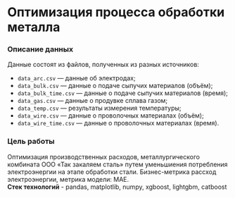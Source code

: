 # Оптимизация процесса обработки металла

### Описание данных
Данные состоят из файлов, полученных из разных источников:

- `data_arc.csv` — данные об электродах;
- `data_bulk.csv` — данные о подаче сыпучих материалов (объём);
- `data_bulk_time.csv` *—* данные о подаче сыпучих материалов (время);
- `data_gas.csv` — данные о продувке сплава газом;
- `data_temp.csv` — результаты измерения температуры;
- `data_wire.csv` — данные о проволочных материалах (объём);
- `data_wire_time.csv` — данные о проволочных материалах (время).

### Цель работы
Оптимизация производственных расходов, металлургического комбината ООО «Так закаляем сталь» путем уменьшиения потребления электроэнергии на этапе обработки стали. Бизнес-метрика рассход электроэнергии, метрика модели: MAE.
<br>
**Стек технологий** - pandas, matplotlib, numpy, xgboost, lightgbm, catboost
